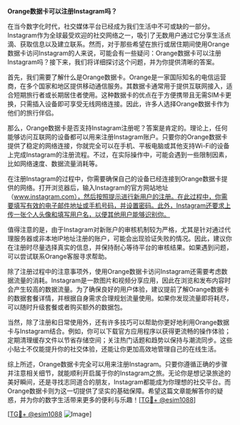 **Orange数据卡可以注册Instagram吗？**

在当今数字化时代，社交媒体平台已经成为我们生活中不可或缺的一部分。Instagram作为全球最受欢迎的社交网络之一，吸引了无数用户通过它分享生活点滴、获取信息以及建立联系。然而，对于那些希望在旅行或居住期间使用Orange数据卡访问Instagram的人来说，可能会有一些疑问：Orange数据卡可以注册Instagram吗？接下来，我们将详细探讨这个问题，并为你提供清晰的答案。

首先，我们需要了解什么是Orange数据卡。Orange是一家国际知名的电信运营商，在多个国家和地区提供移动通信服务。其数据卡通常用于提供互联网接入，适合短期旅行者或长期居住者使用。这种数据卡的优点在于方便携带且无需SIM卡更换，只需插入设备即可享受无线网络连接。因此，许多人选择Orange数据卡作为他们的旅行伴侣。

那么，Orange数据卡是否支持Instagram注册呢？答案是肯定的。理论上，任何能够访问互联网的设备都可以用来注册Instagram账户。只要你的Orange数据卡提供了稳定的网络连接，你就完全可以在手机、平板电脑或其他支持Wi-Fi的设备上完成Instagram的注册流程。不过，在实际操作中，可能会遇到一些限制因素，比如网络速度、数据流量消耗等。

在注册Instagram的过程中，你需要确保自己的设备已经连接到Orange数据卡提供的网络。打开浏览器后，输入Instagram的官方网站地址（www.instagram.com），然后按照提示进行新用户的注册。在此过程中，你需要填写有效的电子邮件地址或手机号码，并设置密码。此外，Instagram还要求上传一张个人头像和填写用户名，以便其他用户能够识别你。

值得注意的是，由于Instagram对新账户的审核机制较为严格，尤其是针对通过代理服务器或非本地IP地址注册的账户，可能会出现验证失败的情况。因此，建议你在注册时尽量选择真实的信息，并保持耐心等待平台的审核结果。如果遇到问题，可以尝试联系Orange客服寻求帮助。

除了注册过程中的注意事项外，使用Orange数据卡访问Instagram还需要考虑数据流量的消耗。Instagram是一款图片和视频分享应用，因此在浏览和发布内容时会产生较高的数据流量。为了确保良好的用户体验，建议提前了解Orange数据卡的数据套餐详情，并根据自身需求合理规划流量使用。如果你发现流量即将耗尽，可以随时升级套餐或者购买额外的数据包。

当然，除了注册和日常使用外，还有许多技巧可以帮助你更好地利用Orange数据卡与Instagram结合。例如，你可以下载官方应用程序以获得更流畅的操作体验；定期清理缓存文件以节省存储空间；关注热门话题和趋势以保持与潮流同步。这些小贴士不仅能提升你的社交体验，还能让你更加高效地管理自己的在线生活。

综上所述，Orange数据卡完全可以用来注册Instagram。只要你遵循正确的步骤并注意相关细节，就能顺利开启属于你的Instagram之旅。无论你是想记录旅途的美好瞬间，还是寻找志同道合的朋友，Instagram都能成为你理想的社交平台。而Orange数据卡则为这一切提供了坚实的基础保障。希望这篇文章能解答你的疑惑，并为你的数字生活带来更多的便利与乐趣！[[TG💪+ @esim1088](https://t.me/s/esim1088)]

[[TG💪+ @esim1088](https://t.me/s/esim1088) ![Image](https://i.postimg.cc/4NQfJmqS/Snipaste-2025-05-13-00-14-12.png)]